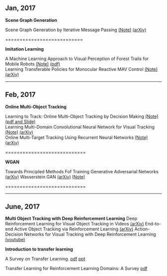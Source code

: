 ## Jan, 2017
**Scene Graph Generation**

Scene Graph Generation by Iterative Message Passing [(Note)](./Jan17/Scene-Graph-Generation-by-Iterative-Message-Passing.md)  [(arXiv)](https://arxiv.org/abs/1701.02426)  

===========================

**Imitation Learning**

A Machine Learning Approach to Visual Perception of Forest Trails for Mobile Robots    [(Note)](./Jan17/Visual-Perception-of-Forest-Trail-forMobile-Robots.md)   [(pdf)](http://rpg.ifi.uzh.ch/docs/RAL16_Giusti.pdf)    
Learning Transferable Policies for Monocular Reactive MAV Control  [(Note)](./Jan17/Transferable-Policies-for-Monocular-Reactive-MAV-Control.md)   [(arXiv)](https://arxiv.org/abs/1608.00627)

---------------------------

## Feb, 2017
**Online Multi-Object Tracking**   

Learning to Track: Online Multi-Object Tracking by Decision Making  [(Note)](./Feb17/Learning-to-Track.md) [(pdf and Slide)](http://cvgl.stanford.edu/projects/MDP_tracking/)      
Learning Multi-Domain Convolutional Neural Network for Visual Tracking  [(Note)](./Feb17/ML-approach-to-Multi-Domain-CNN-for-VT.md)   [(arXiv)](https://arxiv.org/abs/1510.07945)     
Online Multi-Target Tracking Using Recurrent Neural Networks   [(Note)](./Feb17/Online-Multi-Target-Tracking-Using-RNN.md)   [(arXiv)](https://arxiv.org/abs/1604.03635)  

============================

**WGAN**      

Towards Principled Methods Fof Training Generative Adversarial Networks  [(arXiv)](https://arxiv.org/abs/1701.04862)  Wasserstein GAN  [(arXiv)](https://arxiv.org/abs/1701.07875)   [(Note)](https://zhuanlan.zhihu.com/p/25071913)

============================

------------------------

## June, 2017
**Multi Object Tracking with Deep Reinforcement Learning**
Deep Reinforcement Learning for Visual Object Tracking in Videos   [(arXiv)](https://arxiv.org/abs/1701.08936)
End-to-end Active Object Tracking via Reinforcement Learning     [(arXiv)](https://arxiv.org/abs/1705.10561)
Action-Decision Networks for Visual Tracking with Deep Reinforcement Learning     [(youtube)](https://www.youtube.com/watch?v=RK-PmiRdYzo)



**Introduction to transfer learning**

A Survey on Transfer Learning.  [pdf](./June2017/tkde_transfer_learning.pdf)   [ppt](./June2017/A-Survey-on-Transfer-Learning.ppt) 

Transfer Learning for Reinforcement Learning Domains: A Survey    [pdf](./June2017/taylor09a.pdf)



